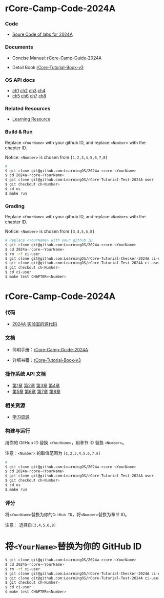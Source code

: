 # rCore-Camp-Code-2024A

### Code
- [Soure Code of labs for 2024A](https://github.com/LearningOS/rCore-Camp-Code-2024A)
### Documents

- Concise Manual: [rCore-Camp-Guide-2024A](https://LearningOS.github.io/rCore-Camp-Guide-2024A/)

- Detail Book [rCore-Tutorial-Book-v3](https://rcore-os.github.io/rCore-Tutorial-Book-v3/)


### OS API docs
- [ch1](https://learningos.github.io/rCore-Camp-Code-2024A/ch1/os/index.html) [ch2](https://learningos.github.io/rCore-Camp-Code-2024A/ch2/os/index.html) [ch3](https://learningos.github.io/rCore-Camp-Code-2024A/ch3/os/index.html) [ch4](https://learningos.github.io/rCore-Camp-Code-2024A/ch4/os/index.html)
- [ch5](https://learningos.github.io/rCore-Camp-Code-2024A/ch5/os/index.html) [ch6](https://learningos.github.io/rCore-Camp-Code-2024A/ch6/os/index.html) [ch7](https://learningos.github.io/rCore-Camp-Code-2024A/ch7/os/index.html) [ch8](https://learningos.github.io/rCore-Camp-Code-2024A/ch8/os/index.html)


### Related Resources
- [Learning Resource](https://github.com/LearningOS/rust-based-os-comp2022/blob/main/relatedinfo.md)


### Build & Run

Replace `<YourName>` with your github ID, and replace `<Number>` with the chapter ID.

Notice: `<Number>` is chosen from `[1,2,3,4,5,6,7,8]`

```bash
# 
$ git clone git@github.com:LearningOS/2024a-rcore-<YourName>
$ cd 2024a-rcore-<YourName>
$ git clone git@github.com:LearningOS/rCore-Tutorial-Test-2024A user
$ git checkout ch<Number>
$ cd os
$ make run
```

### Grading

Replace `<YourName>` with your github ID, and replace `<Number>` with the chapter ID.

Notice: `<Number>` is chosen from `[3,4,5,6,8]`

```bash
# Replace <YourName> with your github ID 
$ git clone git@github.com:LearningOS/2024a-rcore-<YourName>
$ cd 2024a-rcore-<YourName>
$ rm -rf ci-user
$ git clone git@github.com:LearningOS/rCore-Tutorial-Checker-2024A ci-user
$ git clone git@github.com:LearningOS/rCore-Tutorial-Test-2024A ci-user/user
$ git checkout ch<Number>
$ cd ci-user
$ make test CHAPTER=<Number>
```


# rCore-Camp-Code-2024A

### 代码
- [2024A 实验室的源代码](https://github.com/LearningOS/rCore-Camp-Code-2024A)

### 文档

- 简明手册：[rCore-Camp-Guide-2024A](https://LearningOS.github.io/rCore-Camp-Guide-2024A/)

- 详细书籍：[rCore-Tutorial-Book-v3](https://rcore-os.github.io/rCore-Tutorial-Book-v3/)

### 操作系统 API 文档
- [第1章](https://learningos.github.io/rCore-Camp-Code-2024A/ch1/os/index.html) [第2章](https://learningos.github.io/rCore-Camp-Code-2024A/ch2/os/index.html) [第3章](https://learningos.github.io/rCore-Camp-Code-2024A/ch3/os/index.html) [第4章](https://learningos.github.io/rCore-Camp-Code-2024A/ch4/os/index.html)
- [第5章](https://learningos.github.io/rCore-Camp-Code-2024A/ch5/os/index.html) [第6章](https://learningos.github.io/rCore-Camp-Code-2024A/ch6/os/index.html) [第7章](https://learningos.github.io/rCore-Camp-Code-2024A/ch7/os/index.html) [第8章](https://learningos.github.io/rCore-Camp-Code-2024A/ch8/os/index.html)

### 相关资源
- [学习资源](https://github.com/LearningOS/rust-based-os-comp2022/blob/main/relatedinfo.md)

### 构建与运行

用你的 GitHub ID 替换 `<YourName>`，用章节 ID 替换 `<Number>`。

注意：`<Number>` 的取值范围为 `[1,2,3,4,5,6,7,8]`

```bash
# 
$ git clone git@github.com:LearningOS/2024a-rcore-<YourName>
$ cd 2024a-rcore-<YourName>
$ git clone git@github.com:LearningOS/rCore-Tutorial-Test-2024A user
$ git checkout ch<Number>
$ cd os
$ make run
```

### 评分

将`<YourName>`替换为你的`GitHub ID`，将`<Number>`替换为章节 ID。

注意：<Number> 选择自`[3,4,5,6,8]`

# 将`<YourName>`替换为你的 GitHub ID 
```bash
$ git clone git@github.com:LearningOS/2024a-rcore-<YourName>
$ cd 2024a-rcore-<YourName>
$ rm -rf ci-user
$ git clone git@github.com:LearningOS/rCore-Tutorial-Checker-2024A ci-user
$ git clone git@github.com:LearningOS/rCore-Tutorial-Test-2024A ci-user/user
$ git checkout ch<Number>
$ cd ci-user
$ make test CHAPTER=<Number>
```